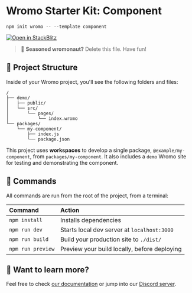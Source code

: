 # Wromo Starter Kit: Component

```
npm init wromo -- --template component
```

[![Open in StackBlitz](https://developer.stackblitz.com/img/open_in_stackblitz.svg)](https://stackblitz.com/github/Wromo/wromo/tree/latest/examples/component)

> 🧑 **Seasoned wromonaut?** Delete this file. Have fun!

## 🚀 Project Structure

Inside of your Wromo project, you'll see the following folders and files:

```
/
├── demo/
│   ├── public/
│   └── src/
│       └── pages/
│           └── index.wromo
└── packages/
    └── my-component/
        ├── index.js
        └── package.json
```

This project uses **workspaces** to develop a single package, `@example/my-component`, from `packages/my-component`. It also includes a `demo` Wromo site for testing and demonstrating the component.



## 🧞 Commands

All commands are run from the root of the project, from a terminal:

| Command           | Action                                       |
|:----------------  |:-------------------------------------------- |
| `npm install`     | Installs dependencies                        |
| `npm run dev`     | Starts local dev server at `localhost:3000`  |
| `npm run build`   | Build your production site to `./dist/`      |
| `npm run preview` | Preview your build locally, before deploying |

## 👀 Want to learn more?

Feel free to check [our documentation](https://docs.wromo.build) or jump into our [Discord server](https://wromo.build/chat).
